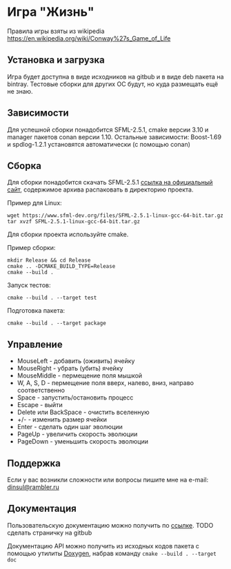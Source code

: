 # Игра "Жизнь"

Правила игры взяты из wikipedia
https://en.wikipedia.org/wiki/Conway%27s_Game_of_Life

## Установка и загрузка

Игра будет доступна в виде исходников на gitbub и в виде deb пакета на bintray.
Тестовые сборки для других ОС будут, но куда размещать ещё не знаю.

## Зависимости

Для успешной сборки понадобится SFML-2.5.1, cmake версии 3.10 и manager пакетов conan версии 1.10.
Остальные зависимости: Boost-1.69 и spdlog-1.2.1 установятся автоматически (с помощью conan)


## Сборка

Для сборки понадобится скачать SFML-2.5.1 [ссылка на официальный сайт](https://www.sfml-dev.org/download.php),
содержимое архива распаковать в директорию проекта.

Пример для Linux:
```
wget https://www.sfml-dev.org/files/SFML-2.5.1-linux-gcc-64-bit.tar.gz
tar xvzf SFML-2.5.1-linux-gcc-64-bit.tar.gz
```

Для сборки проекта используйте cmake.

Пример сборки:
```
mkdir Release && cd Release
cmake .. -DCMAKE_BUILD_TYPE=Release
cmake --build .
```

Запуск тестов:

``` cmake --build . --target test ```

Подготовка пакета:

``` cmake --build . --target package ```



## Управление

- MouseLeft   - добавить (оживить) ячейку
- MouseRight  - убрать (убить) ячейку
- MouseMiddle - пермещение поля мышкой
- W, A, S, D  - пермещение поля вверх, налево, вниз, направо соответственно
- Space       - запустить/остановить процесс
- Escape      - выйти
- Delete или BackSpace   - очистить вселенную
- +/-         - изменить размер ячейки
- Enter       - сделать один шаг эволюции
- PageUp      - увеличить скорость эволюции
- PageDown    - уменьшить скорость эволюции

## Поддержка

Если у вас возникли сложности или вопросы пишите мне на e-mail: dinsul@rambler.ru

## Документация

Пользовательскую документацию можно получить по [ссылке](). TODO сделать страничку на gitbub

Документацию API можно получить из исходных кодов пакета с помощью утилиты
[Doxygen](http://www.doxygen.nl/), набрав команду ``` cmake --build . --target doc ```
